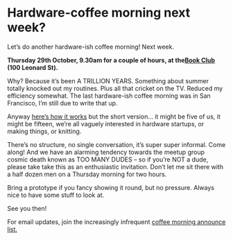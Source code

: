 # Hardware-coffee morning next week?

Let’s do another hardware-ish coffee morning! Next week.

**Thursday 29th October, 9.30am for a couple of hours, at the[Book
Club](http://www.wearetbc.com/) (100 Leonard St).**

Why? Because it’s been A TRILLION YEARS. Something about summer totally
knocked out my routines. Plus all that cricket on the TV. Reduced my
efficiency somewhat. The last hardware-ish coffee morning was in San
Francisco, I’m still due to write that up.

Anyway [here’s how it
works](http://interconnected.org/home/2015/01/22/coffee_morning_5) but the
short version… it might be five of us, it might be fifteen, we’re all vaguely
interested in hardware startups, or making things, or knitting.

There’s no structure, no single conversation, it’s super super informal. Come
along! And we have an alarming tendency towards the meetup group cosmic death
known as TOO MANY DUDES – so if you’re NOT a dude, please take take this as an
enthusiastic invitation. Don’t let me sit there with a half dozen men on a
Thursday morning for two hours.

Bring a prototype if you fancy showing it round, but no pressure. Always nice
to have some stuff to look at.

See you then!

For email updates, join the increasingly infrequent [coffee morning announce
list.](http://tinyletter.com/coffeemorning)
